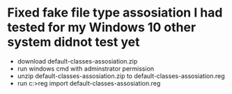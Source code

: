 # Fixed fake file type assosiation I had tested for my Windows 10 other system didnot test yet 

- download default-classes-assosiation.zip 
- run windows cmd with adminstrator  permission 
- unzip default-classes-assosiation.zip  to  default-classes-assosiation.reg
- run c:\>reg import default-classes-assosiation.reg
